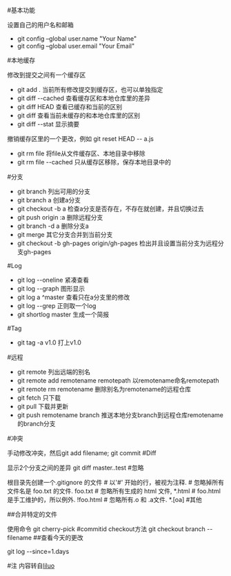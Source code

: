 #基本功能

设置自己的用户名和邮箱 
- git config –global user.name "Your Name" 
- git config –global user.email "Your Email"

#本地缓存

修改到提交之间有一个缓存区 

* git add . 当前所有修改提交到缓存区，也可以单独指定
* git diff --cached 查看缓存区和本地仓库里的差异
* git diff HEAD 查看已缓存和当前的区别
* git diff 查看当前未缓存的和本地仓库里的区别
* git diff --stat 显示摘要

撤销缓存区里的一个更改，例如 git reset HEAD -- a.js

- git rm file 将file从文件缓存区、本地目录中移除
- git rm file --cached 只从缓存区移除，保存本地目录中的

#分支

- git branch 列出可用的分支
- git branch a 创建a分支
- git checkout -b a 检查a分支是否存在，不存在就创建，并且切换过去
- git push origin :a 删除远程分支
- git branch -d a 删除分支a
- git merge 其它分支合并到当前分支
- git checkout -b gh-pages origin/gh-pages 检出并且设置当前分支为远程分支gh-pages

#Log

- git log --oneline 紧凑查看
- git log --graph 图形显示
- git log a ^master 查看只在a分支里的修改
- git log --grep 正则取一个log
- git shortlog master 生成一个简报

#Tag

- git tag -a v1.0 打上v1.0

#远程

- git remote 列出远端的别名
- git remote add remotename remotepath 以remotename命名remotepath
- git remote rm remotename 删除别名为remotename的远程仓库
- git fetch 只下载
- git pull 下载并更新
- git push remotename branch 推送本地分支branch到远程仓库remotename的branch分支

#冲突

手动修改冲突，然后git add filename; git commit
#Diff

显示2个分支之间的差异 git diff master..test
#忽略

根目录先创建一个.gitignore 的文件 # 以'#' 开始的行，被视为注释. # 忽略掉所有文件名是 foo.txt 的文件. foo.txt # 忽略所有生成的 html 文件, *.html # foo.html是手工维护的，所以例外. !foo.html # 忽略所有.o 和 .a文件. *.[oa]
#其他

##合并特定的文件

使用命令 git cherry-pick #commitid
checkout方法 git checkout branch -- filename
##查看今天的更改

git log --since=1.days

#注
内容转自[liluo](http://liluo.me/2015/03/11/git-learn.html)
